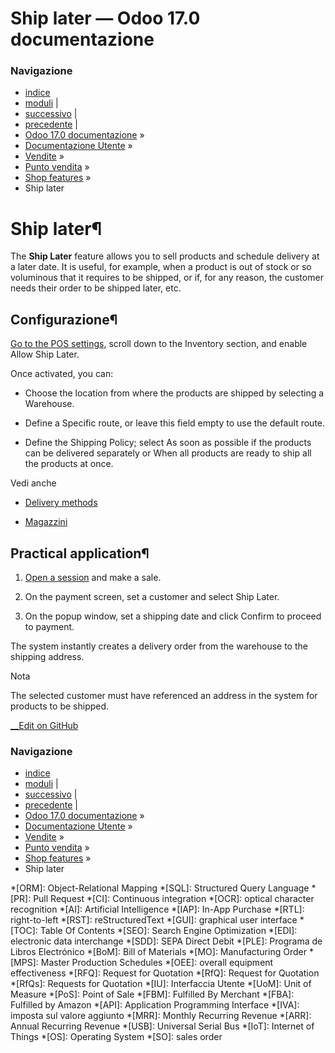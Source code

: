 # Ship later — Odoo 17.0 documentazione

### Navigazione

  * [indice](../../../../genindex.html "Indice generale")
  * [moduli](../../../../py-modindex.html "Indice del modulo Python") |
  * [successivo](customer_display.html "Schermo cliente") |
  * [precedente](serial_numbers.html "Serial numbers and lots") |
  * [Odoo 17.0 documentazione](../../../../index-2.html) »
  * [Documentazione Utente](../../../../applications.html) »
  * [Vendite](../../../sales.html) »
  * [Punto vendita](../../point_of_sale.html) »
  * [Shop features](../shop.html) »
  * Ship later



# Ship later¶

The **Ship Later** feature allows you to sell products and schedule delivery at a later date. It is useful, for example, when a product is out of stock or so voluminous that it requires to be shipped, or if, for any reason, the customer needs their order to be shipped later, etc.

## Configurazione¶

[Go to the POS settings](../configuration.html#configuration-settings), scroll down to the Inventory section, and enable Allow Ship Later.

Once activated, you can:

  * Choose the location from where the products are shipped by selecting a Warehouse.

  * Define a Specific route, or leave this field empty to use the default route.

  * Define the Shipping Policy; select As soon as possible if the products can be delivered separately or When all products are ready to ship all the products at once.




Vedi anche

  * [Delivery methods](../../../inventory_and_mrp/inventory/shipping_receiving/setup_configuration.html)

  * [Magazzini](../../../inventory_and_mrp/inventory/warehouses_storage/inventory_management/warehouses.html)




## Practical application¶

  1. [Open a session](../../point_of_sale.html#pos-session-start) and make a sale.

  2. On the payment screen, set a customer and select Ship Later.

  3. On the popup window, set a shipping date and click Confirm to proceed to payment.




The system instantly creates a delivery order from the warehouse to the shipping address.

Nota

The selected customer must have referenced an address in the system for products to be shipped.

[ __Edit on GitHub](https://github.com/odoo/documentation/edit/17.0/content/applications/sales/point_of_sale/shop/ship_later.rst)

### Navigazione

  * [indice](../../../../genindex.html "Indice generale")
  * [moduli](../../../../py-modindex.html "Indice del modulo Python") |
  * [successivo](customer_display.html "Schermo cliente") |
  * [precedente](serial_numbers.html "Serial numbers and lots") |
  * [Odoo 17.0 documentazione](../../../../index-2.html) »
  * [Documentazione Utente](../../../../applications.html) »
  * [Vendite](../../../sales.html) »
  * [Punto vendita](../../point_of_sale.html) »
  * [Shop features](../shop.html) »
  * Ship later


  *[ORM]: Object-Relational Mapping
  *[SQL]: Structured Query Language
  *[PR]: Pull Request
  *[CI]: Continuous integration
  *[OCR]: optical character recognition
  *[AI]: Artificial Intelligence
  *[IAP]: In-App Purchase
  *[RTL]: right-to-left
  *[RST]: reStructuredText
  *[GUI]: graphical user interface
  *[TOC]: Table Of Contents
  *[SEO]: Search Engine Optimization
  *[EDI]: electronic data interchange
  *[SDD]: SEPA Direct Debit
  *[PLE]: Programa de Libros Electrónico
  *[BoM]: Bill of Materials
  *[MO]: Manufacturing Order
  *[MPS]: Master Production Schedules
  *[OEE]: overall equipment effectiveness
  *[RFQ]: Request for Quotation
  *[RfQ]: Request for Quotation
  *[RfQs]: Requests for Quotation
  *[IU]: Interfaccia Utente
  *[UoM]: Unit of Measure
  *[PoS]: Point of Sale
  *[FBM]: Fulfilled By Merchant
  *[FBA]: Fulfilled by Amazon
  *[API]: Application Programming Interface
  *[IVA]: imposta sul valore aggiunto
  *[MRR]: Monthly Recurring Revenue
  *[ARR]: Annual Recurring Revenue
  *[USB]: Universal Serial Bus
  *[IoT]: Internet of Things
  *[OS]: Operating System
  *[SO]: sales order